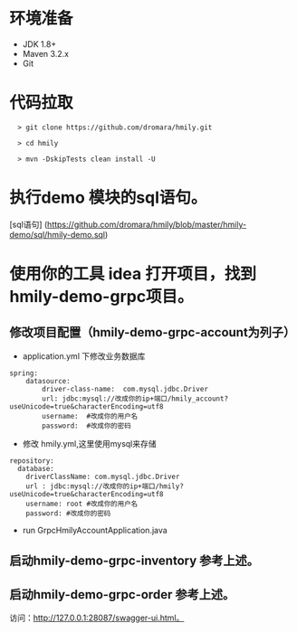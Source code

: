 # 环境准备
- JDK 1.8+
- Maven 3.2.x
- Git

# 代码拉取
```
  > git clone https://github.com/dromara/hmily.git

  > cd hmily

  > mvn -DskipTests clean install -U
```

# 执行demo 模块的sql语句。
[sql语句] (https://github.com/dromara/hmily/blob/master/hmily-demo/sql/hmily-demo.sql)

# 使用你的工具 idea 打开项目，找到hmily-demo-grpc项目。
## 修改项目配置（hmily-demo-grpc-account为列子）
- application.yml 下修改业务数据库     
```
spring:
    datasource:
        driver-class-name:  com.mysql.jdbc.Driver
        url: jdbc:mysql://改成你的ip+端口/hmily_account?useUnicode=true&characterEncoding=utf8
        username:  #改成你的用户名
        password:  #改成你的密码
```
- 修改 hmily.yml,这里使用mysql来存储     
```
repository:
  database:
    driverClassName: com.mysql.jdbc.Driver
    url : jdbc:mysql://改成你的ip+端口/hmily?useUnicode=true&characterEncoding=utf8
    username: root #改成你的用户名
    password: #改成你的密码
```

- run GrpcHmilyAccountApplication.java

## 启动hmily-demo-grpc-inventory 参考上述。

## 启动hmily-demo-grpc-order 参考上述。

访问：http://127.0.0.1:28087/swagger-ui.html。
